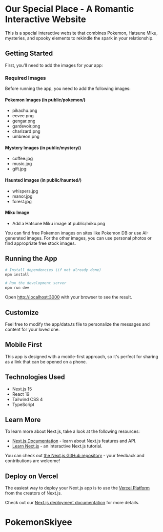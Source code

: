 # Our Special Place - A Romantic Interactive Website

This is a special interactive website that combines Pokemon, Hatsune Miku, mysteries, and spooky elements to rekindle the spark in your relationship.

## Getting Started

First, you'll need to add the images for your app:

### Required Images

Before running the app, you need to add the following images:

#### Pokemon Images (in public/pokemon/)
- pikachu.png
- eevee.png
- gengar.png
- gardevoir.png
- charizard.png
- umbreon.png

#### Mystery Images (in public/mystery/)
- coffee.jpg
- music.jpg
- gift.jpg

#### Haunted Images (in public/haunted/)
- whispers.jpg
- manor.jpg
- forest.jpg

#### Miku Image
- Add a Hatsune Miku image at public/miku.png

You can find free Pokemon images on sites like Pokemon DB or use AI-generated images.
For the other images, you can use personal photos or find appropriate free stock images.

## Running the App

```bash
# Install dependencies (if not already done)
npm install

# Run the development server
npm run dev
```

Open [http://localhost:3000](http://localhost:3000) with your browser to see the result.

## Customize

Feel free to modify the app/data.ts file to personalize the messages and content for your loved one.

## Mobile First

This app is designed with a mobile-first approach, so it's perfect for sharing as a link that can be opened on a phone.

## Technologies Used

- Next.js 15
- React 19
- Tailwind CSS 4
- TypeScript

## Learn More

To learn more about Next.js, take a look at the following resources:

- [Next.js Documentation](https://nextjs.org/docs) - learn about Next.js features and API.
- [Learn Next.js](https://nextjs.org/learn) - an interactive Next.js tutorial.

You can check out [the Next.js GitHub repository](https://github.com/vercel/next.js) - your feedback and contributions are welcome!

## Deploy on Vercel

The easiest way to deploy your Next.js app is to use the [Vercel Platform](https://vercel.com/new?utm_medium=default-template&filter=next.js&utm_source=create-next-app&utm_campaign=create-next-app-readme) from the creators of Next.js.

Check out our [Next.js deployment documentation](https://nextjs.org/docs/app/building-your-application/deploying) for more details.
# PokemonSkiyee
